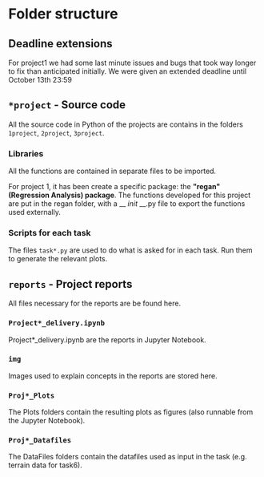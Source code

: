 # Folder structure

## Deadline extensions
For project1 we had some last minute issues and bugs that took way longer to fix than anticipated initially. We were given an extended deadline until October 13th 23:59

## `*project` - Source code
All the source code in Python of the projects are contains in the folders `1project`, `2project`, `3project`.

### Libraries
All the functions are contained in separate files to be imported.

For project 1, it has been create a specific package: the **"regan" (Regression Analysis) package**.
The functions developed for this project are put in the regan folder, with a __ _init_ __.py file to export the functions used externally.

### Scripts for each task
The files `task*.py` are used to do what is asked for in each task. Run them to generate the relevant plots. 


## `reports` - Project reports
All files necessary for the reports are be found here.

### `Project*_delivery.ipynb`
Project*_delivery.ipynb are the reports in Jupyter Notebook.

### `img`
Images used to explain concepts in the reports are stored here.

### `Proj*_Plots`
The Plots folders contain the resulting plots as figures (also runnable from the Jupyter Notebook).

### `Proj*_Datafiles`
The DataFiles folders contain the datafiles used as input in the task (e.g. terrain data for task6).

